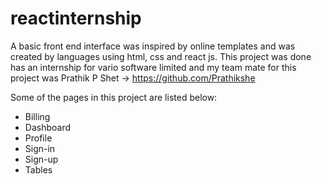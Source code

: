 # reactinternship
A basic front end interface was inspired by online templates and was created by languages using html, css and react js.
This project was done has an internship for vario software limited and my team mate for this project was Prathik P Shet -> https://github.com/Prathikshe



Some of the pages in this project are listed below:
* Billing
* Dashboard
* Profile
* Sign-in
* Sign-up
* Tables

